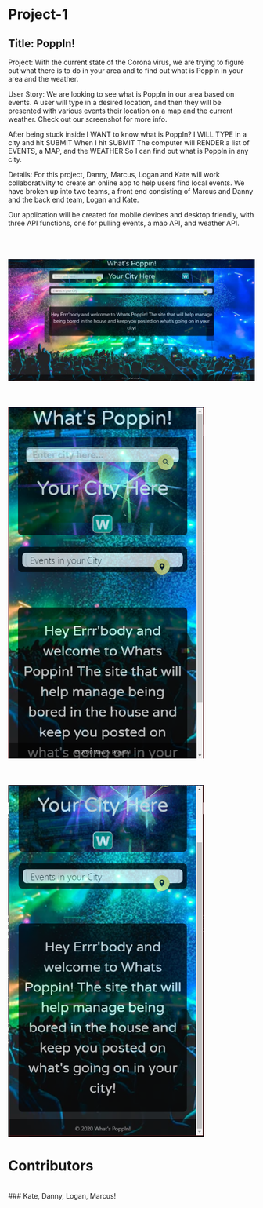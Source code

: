 # Project-1

## Title: PoppIn!


Project:
With the current state of the Corona virus, we are trying to figure out what there is to do in your area and to find out what is PoppIn in your area and the weather.

User Story:
We are looking to see what is PoppIn in our area based on events. A user will type in a desired location, and then they will be presented with various events their location on a map and the current weather. Check out our screenshot for more info.

After being stuck inside
I WANT to know what is PoppIn?
I WILL TYPE in a city and hit SUBMIT
When I hit SUBMIT
The computer will RENDER a list of EVENTS, a MAP, and the WEATHER
So I can find out what is PoppIn in any city.

Details:
For this project, Danny, Marcus, Logan and Kate will work collaborativilty to create an online app to help users find local events. We have broken up into two teams, a front end consisting of Marcus and Danny and the back end team, Logan and Kate.

Our application will be created for mobile devices and desktop friendly, with three API functions, one for pulling events, a map API, and weather API.

<br>
<br>
<br>
<img width="600" src="images/screenShotLarge.PNG">
<br>
<br>
<br>
<br>
<img width="400" src="images/screenShotSmall1.PNG">
<br>
<br>
<br>
<br>
<img width="400" src="images/screenShotSmall2.PNG">

# Contributors
<br>
### Kate, Danny, Logan, Marcus!

